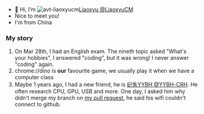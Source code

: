 - 👋 Hi, I’m ![avt-liaoxyucm](https://avatars.githubusercontent.com/u/161911756?s=20&u=9c8223fff0410b9e95177b2e5aa178217934cbd0&v=4)[Liaoxyu @LiaoxyuCM](https://github.com/LiaoxyuCM)
- Nice to meet you!
- I'm from China

### My story

1. On Mar 28th, I had an English exam. The nineth topic asked "What's your hobbies", I answered "coding", but it was wrong! I never answer "coding" again.
2. chrome://dino is **our** favourite game, we usually play it when we have a computer class
3. Maybe 1 years ago, I had a new friend, he is [纪失YYBH @YYBH-CRH](https://github.com/YYBH-CRH). He often research CPU, GPU, USB and more. One day, I asked him why didn't merge my branch on [my pull request](https://github.com/YYBH-CRH/YYBH.github.io/pull/4), he said his wifi couldn't connect to github.
